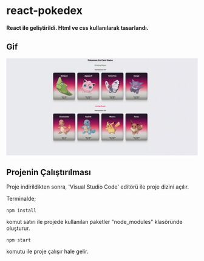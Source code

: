 # react-pokedex

#### React ile geliştirildi. Html ve css kullanılarak tasarlandı.

## Gif

![](src/pokemon.gif)

## Projenin Çalıştırılması
Proje indirildikten sonra, 'Visual Studio Code' editörü ile proje dizini açılır.

  Terminalde;
```
npm install

```
komut satırı ile projede kullanılan paketler "node_modules" klasöründe oluşturur.
```
npm start
```
komutu ile proje çalışır hale gelir.
